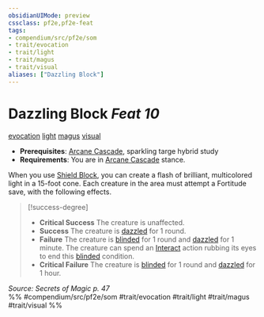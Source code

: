```yaml
---
obsidianUIMode: preview
cssclass: pf2e,pf2e-feat
tags:
- compendium/src/pf2e/som
- trait/evocation
- trait/light
- trait/magus
- trait/visual
aliases: ["Dazzling Block"]
---
```

# Dazzling Block  *Feat 10*  
[evocation](../../Rules/traits/evocation.md)  [light](../../Rules/traits/light.md)  [magus](../../Rules/traits/magus-som.md)  [visual](../../Rules/traits/visual.md)  

- **Prerequisites**: [Arcane Cascade](../../Rules/actions/arcane-cascade-som.md), sparkling targe hybrid study
- **Requirements**: You are in [Arcane Cascade](../../Rules/actions/arcane-cascade-som.md) stance.

When you use [Shield Block](shield-block.md), you can create a flash of brilliant, multicolored light in a 15-foot cone. Each creature in the area must attempt a Fortitude save, with the following effects.

> [!success-degree] 
> - **Critical Success** The creature is unaffected.
> - **Success** The creature is [dazzled](../../Rules/conditions.md#Dazzled) for 1 round.
> - **Failure** The creature is [blinded](../../Rules/conditions.md#Blinded) for 1 round and [dazzled](../../Rules/conditions.md#Dazzled) for 1 minute. The creature can spend an [Interact](../../Rules/actions/interact.md) action rubbing its eyes to end this [blinded](../../Rules/conditions.md#Blinded) condition.
> - **Critical Failure** The creature is [blinded](../../Rules/conditions.md#Blinded) for 1 round and [dazzled](../../Rules/conditions.md#Dazzled) for 1 hour.

*Source: Secrets of Magic p. 47*  
%% #compendium/src/pf2e/som #trait/evocation #trait/light #trait/magus #trait/visual %%